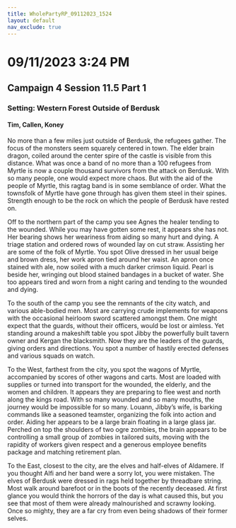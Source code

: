 ```yaml
---
title: WholePartyRP_09112023_1524
layout: default
nav_exclude: true
---
```


# 09/11/2023 3:24 PM
## Campaign 4 Session 11.5 Part 1
### Setting: Western Forest Outside of Berdusk
#### Tim, Callen, Koney

No more than a few miles just outside of Berdusk, the refugees gather.  The focus of the monsters seem squarely centered in town.  The elder brain dragon, coiled around the center spire of the castle is visible from this distance.  What was once a band of no more than a 100 refugees from Myrtle is now a couple thousand survivors from the attack on Berdusk.  With so many people, one would expect more chaos.  But with the aid of the people of Myrtle, this ragtag band is in some semblance of order. What the townsfolk of Myrtle have gone through has given them steel in their spines.  Strength enough to be the rock on which the people of Berdusk have rested on.

Off to the northern part of the camp you see Agnes the healer tending to the wounded.  While you may have gotten some rest, it appears she has not.  Her bearing shows her weariness from aiding so many hurt and dying.  A triage station and ordered rows of wounded lay on cut straw.  Assisting her are some of the folk of Myrtle.  You spot Olive dressed in her usual beige and brown dress, her work apron tied around her waist.  An apron once stained with ale, now soiled with a much darker crimson liquid.  Pearl is beside her, wringing out blood stained bandages in a bucket of water.  She too appears tired and worn from a night caring and tending to the wounded and dying.

To the south of the camp you see the remnants of the city watch, and various able-bodied men.  Most are carrying crude implements for weapons with the occasional heirloom sword scattered amongst them.  One might expect that the guards, without their officers, would be lost or aimless.  Yet standing around a makeshift table you spot Jibby the powerfully built tavern owner and Kergan the blacksmith.  Now they are the leaders of the guards, giving orders and directions.  You spot a number of hastily erected defenses and various squads on watch.

To the West, farthest from the city,  you spot the wagons of Myrtle, accompanied by scores of other wagons and carts.  Most are loaded with supplies or turned into transport for the wounded, the elderly, and the women and children.  It appears they are preparing to flee west and north along the kings road.  With so many wounded and so many mouths, the journey would be impossible for so many.  Louann, Jibby’s wife, is barking commands like a seasoned teamster, organizing the folk into action and order.  Aiding her appears to be a large brain floating in a large glass jar.  Perched on top the shoulders of two ogre zombies, the brain appears to be controlling a small group of zombies in tailored suits, moving with the rapidity of workers given respect and a generous employee benefits package and matching retirement plan.

To the East, closest to the city, are the elves and half-elves of Aldamere.  If you thought Alfi and her band were a sorry lot, you were mistaken.  The elves of Berdusk were dressed in rags held together by threadbare string.  Most walk around barefoot or in the boots of the recently deceased.  At first glance you would think the horrors of the day is what caused this, but you see that most of them were already malnourished and scrawny looking.  Once so mighty, they are a far cry from even being shadows of their former selves.